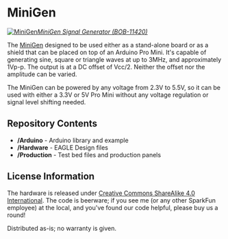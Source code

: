MiniGen
=======

[![MiniGen](https://cdn.sparkfun.com//assets/parts/7/2/2/3/11420-01.jpg)*MiniGen Signal Generator
(BOB-11420)*](https://www.sparkfun.com/products/11420)

The [MiniGen](https://www.sparkfun.com/products/11420) designed to be used
either as a stand-alone board or as a shield that can be placed on top of an
Arduino Pro Mini. It's capable of generating sine, square or triangle waves at
up to 3MHz, and approximately 1Vp-p. The output is at a DC offset of Vcc/2.
Neither the offset nor the amplitude can be varied.

The MiniGen can be powered by any voltage from 2.3V to 5.5V, so it can be used
with either a 3.3V or 5V Pro Mini without any voltage regulation or signal level
shifting needed.

Repository Contents
-------------------
* **/Arduino** - Arduino library and example
* **/Hardware** - EAGLE Design files
* **/Production** - Test bed files and production panels

License Information
-------------------
The hardware is released under [Creative Commons ShareAlike 4.0
International](https://creativecommons.org/licenses/by-sa/4.0/).
The code is beerware; if you see me (or any other SparkFun employee) at the
local, and you've found our code helpful, please buy us a round!

Distributed as-is; no warranty is given.
